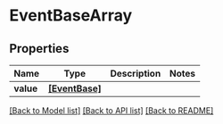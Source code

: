 # EventBaseArray

## Properties
Name | Type | Description | Notes
------------ | ------------- | ------------- | -------------
**value** | [**[EventBase]**](EventBase.md) |  | 

[[Back to Model list]](../README.md#documentation-for-models) [[Back to API list]](../README.md#documentation-for-api-endpoints) [[Back to README]](../README.md)


